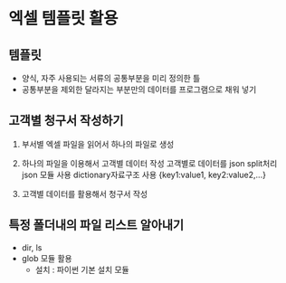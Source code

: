 # 엑셀 템플릿 활용

## 템플릿

- 양식, 자주 사용되는 서류의 공통부분을 미리 정의한 틀
- 공통부분을 제외한 달라지는 부분만의 데이터를 프로그램으로 채워 넣기

## 고객별 청구서 작성하기

1. 부서별 엑셀 파일을 읽어서 하나의 파일로 생성
2. 하나의 파일을 이용해서 고객별 데이터 작성
   고객별로 데이터를 json split처리
   json 모듈 사용
   dictionary자료구조 사용
   {key1:value1, key2:value2,...}

3. 고객별 데이터를 활용해서 청구서 작성

## 특정 폴더내의 파일 리스트 알아내기

- dir, ls
- glob 모듈 활용
  - 설치 : 파이썬 기본 설치 모듈
